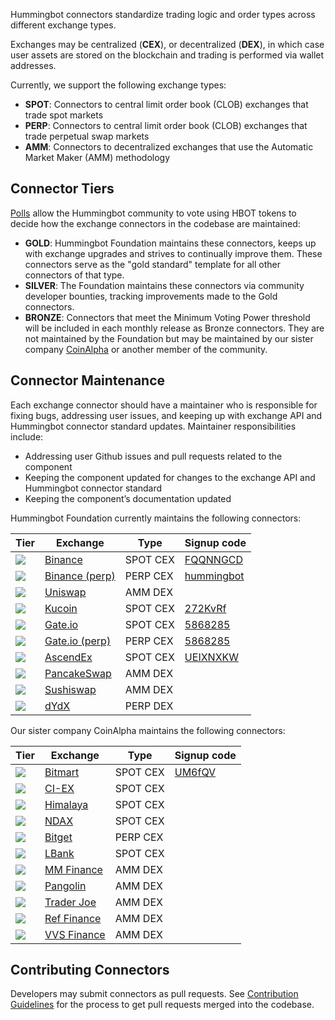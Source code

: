 Hummingbot connectors standardize trading logic and order types across different exchange types. 

Exchanges may be centralized (**CEX**), or decentralized (**DEX**), in which case user assets are stored on the blockchain and trading is performed via wallet addresses.

Currently, we support the following exchange types:

 * **SPOT**: Connectors to central limit order book (CLOB) exchanges that trade spot markets
 * **PERP**: Connectors to central limit order book (CLOB) exchanges that trade perpetual swap markets
 * **AMM**: Connectors to decentralized exchanges that use the Automatic Market Maker (AMM) methodology

## Connector Tiers

[Polls](/governance/polls) allow the Hummingbot community to vote using HBOT tokens to decide how the exchange connectors in the codebase are maintained:

* **GOLD**: Hummingbot Foundation maintains these connectors, keeps up with exchange upgrades and strives to continually improve them. These connectors serve as the "gold standard" template for all other connectors of that type.
* **SILVER**: The Foundation maintains these connectors via community developer bounties, tracking improvements made to the Gold connectors.
* **BRONZE**: Connectors that meet the Minimum Voting Power threshold will be included in each monthly release as Bronze connectors. They are not maintained by the Foundation but may be maintained by our sister company [CoinAlpha](https://coinalpha.com) or another member of the community.

## Connector Maintenance

Each exchange connector should have a maintainer who is responsible for fixing bugs, addressing user issues, and keeping up with exchange API and Hummingbot connector standard updates. Maintainer responsibilities include:

* Addressing user Github issues and pull requests related to the component
* Keeping the component updated for changes to the exchange API and Hummingbot connector standard
* Keeping the component’s documentation updated

Hummingbot Foundation currently maintains the following connectors:

| Tier | Exchange | Type | Signup code |
|------|----------|------|-------------|
| ![](https://img.shields.io/static/v1?label=Hummingbot&message=GOLD&color=yellow) | [Binance](./binance) | SPOT CEX | [FQQNNGCD](https://www.binance.com/en/register?ref=FQQNNGCD)
| ![](https://img.shields.io/static/v1?label=Hummingbot&message=GOLD&color=yellow) | [Binance (perp)](./binance-perpetual) | PERP CEX | [hummingbot](https://www.binance.com/en/futures/ref?code=hummingbot)
| ![](https://img.shields.io/static/v1?label=Hummingbot&message=GOLD&color=yellow) | [Uniswap](./uniswap) | AMM DEX |
| ![](https://img.shields.io/static/v1?label=Hummingbot&message=SILVER&color=white) | [Kucoin](./kucoin) | SPOT CEX | [272KvRf](https://www.kucoin.com/ucenter/signup?rcode=272KvRf)
| ![](https://img.shields.io/static/v1?label=Hummingbot&message=SILVER&color=white) | [Gate.io](./gate-io) | SPOT CEX | [5868285](https://www.gate.io/signup/5868285)
| ![](https://img.shields.io/static/v1?label=Hummingbot&message=SILVER&color=white) | [Gate.io (perp)](./gate-io-perpetual) | PERP CEX | [5868285](https://www.gate.io/signup/5868285)
| ![](https://img.shields.io/static/v1?label=Hummingbot&message=SILVER&color=white) | [AscendEx](./ascendex) | SPOT CEX | [UEIXNXKW](https://ascendex.com/register?inviteCode=UEIXNXKW)
| ![](https://img.shields.io/static/v1?label=Hummingbot&message=SILVER&color=white) | [PancakeSwap](./pancakeswap) | AMM DEX |
| ![](https://img.shields.io/static/v1?label=Hummingbot&message=SILVER&color=white) | [Sushiswap](./sushiswap) | AMM DEX |
| ![](https://img.shields.io/static/v1?label=Hummingbot&message=SILVER&color=white) | [dYdX](./dydx-perpetual) | PERP DEX |

Our sister company CoinAlpha maintains the following connectors:

| Tier | Exchange | Type | Signup code |
|------|----------|------|-------------|
| ![](https://img.shields.io/static/v1?label=Hummingbot&message=BRONZE&color=green) | [Bitmart](./bitmart) | SPOT CEX | [UM6fQV](https://www.bitmart.com/en?r=UM6fQV)
| ![](https://img.shields.io/static/v1?label=Hummingbot&message=BRONZE&color=green) | [CI-EX](./ci-ex) | SPOT CEX |
| ![](https://img.shields.io/static/v1?label=Hummingbot&message=BRONZE&color=green) | [Himalaya](./Himalaya) | SPOT CEX |
| ![](https://img.shields.io/static/v1?label=Hummingbot&message=BRONZE&color=green) | [NDAX](./ndax) | SPOT CEX |
| ![](https://img.shields.io/static/v1?label=Hummingbot&message=BRONZE&color=green) | [Bitget](./bitget-perpetual) | PERP CEX |
| ![](https://img.shields.io/static/v1?label=Hummingbot&message=BRONZE&color=green) | [LBank](./lbank) | SPOT CEX |
| ![](https://img.shields.io/static/v1?label=Hummingbot&message=BRONZE&color=green) | [MM Finance](./mm-finance) | AMM DEX |
| ![](https://img.shields.io/static/v1?label=Hummingbot&message=BRONZE&color=green) | [Pangolin](./pangolin) | AMM DEX |
| ![](https://img.shields.io/static/v1?label=Hummingbot&message=BRONZE&color=green) | [Trader Joe](./traderjoe) | AMM DEX |
| ![](https://img.shields.io/static/v1?label=Hummingbot&message=BRONZE&color=green) | [Ref Finance](./ref-finance) | AMM DEX |
| ![](https://img.shields.io/static/v1?label=Hummingbot&message=BRONZE&color=green) | [VVS Finance](./vvs-finance) | AMM DEX |

## Contributing Connectors

Developers may submit connectors as pull requests. See [Contribution Guidelines](/developers/contributions/) for the process to get pull requests merged into the codebase.
